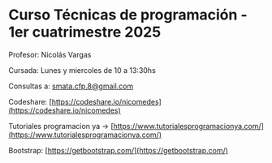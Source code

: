 # Curso Técnicas de programación - 1er cuatrimestre 2025

Profesor: Nicolás Vargas

Cursada: Lunes y miercoles de 10 a 13:30hs

Consultas a: smata.cfp.8@gmail.com

Codeshare: [https://codeshare.io/nicomedes](https://codeshare.io/nicomedes)

Tutoriales programacion ya -> [https://www.tutorialesprogramacionya.com/](https://www.tutorialesprogramacionya.com/)

Bootstrap: [https://getbootstrap.com/](https://getbootstrap.com/)
